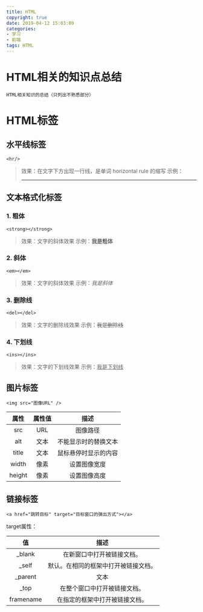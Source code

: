 ```yaml
---
title: HTML
copyright: true
date: 2019-04-12 15:03:09
categories: 
- 学习
- 前端
tags: HTML
---
```

HTML相关的知识点总结
===
`HTML相关知识的总结（只列出不熟悉部分）`
<!--more-->
# HTML标签
## 水平线标签
```
<hr/>
```
> 效果：在文字下方出现一行线，是单词 horizontal rule 的缩写
> 示例：<hr/>
## 文本格式化标签
### 1. 粗体
```
<strong></strong>
```
> 效果：文字的斜体效果
> 示例：<strong>我是粗体</strong>
### 2. 斜体
```
<em></em>
```
>效果：文字的斜体效果
> 示例：<em>我是斜体</em>
### 3. 删除线
```
<del></del>
```
> 效果：文字的删除线效果
> 示例：<del>我是删除线</del>
### 4. 下划线
```
<ins></ins>
```
> 效果：文字的下划线效果
> 示例：<ins>我是下划线</ins>
## 图片标签
```
<img src="图像URL" />
```
属性|属性值|描述
:-:|:-:|:-:
src|URL|图像路径
alt|文本|不能显示时的替换文本
title|文本|鼠标悬停时显示的内容
width|像素|设置图像宽度
height|像素|设置图像高度
## 链接标签
```
<a href="跳转目标" target="目标窗口的弹出方式"></a>
```
target属性：

值|描述
:-:|:-:
_blank|在新窗口中打开被链接文档。
_self|默认。在相同的框架中打开被链接文档。
_parent|文本
_top|在整个窗口中打开被链接文档。
framename|在指定的框架中打开被链接文档。